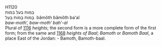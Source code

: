 <body>
  <p>H1120<br>  בּמות בּעל    בּמות  <br> בָּמוֹת  בָּמוֹת בַּעַל  ‎  bâmôth  bâmôth ba‛al  <br><i>baw-moth‘,</i> <i>baw-moth‘</i> <i>bah‘-al </i><br>Plural of <a href="h1116.htm">1116</a>  <i>heights</i>; the second form is a more complete form of the first form; from the same and <a href="h1168.htm">1168</a>  <i>heights</i> <i>of</i> <i>Baal</i>; <i>Bamoth</i> or <i>Bamoth</i> <i>Baal</i>, a place East of the Jordan: - Bamoth, Bamoth-baal.<br></p>
 </body>